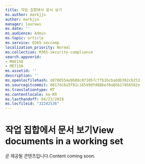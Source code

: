 ```yaml
---
title: 작업 집합에서 문서 보기
ms.author: markjjo
author: markjjo
manager: laurawi
ms.date: ''
ms.audience: Admin
ms.topic: article
ms.service: O365-seccomp
localization_priority: Normal
ms.collection: M365-security-compliance
search.appverid:
- MOE150
- MET150
ms.assetid: ''
description: ''
ms.openlocfilehash: dd708554e9b89c8f1057cffb1bcbaddb302cb253
ms.sourcegitcommit: 0017dc6a5f81c165d9dfd88be39a6bb17856582e
ms.translationtype: MT
ms.contentlocale: ko-KR
ms.lasthandoff: 04/23/2019
ms.locfileid: "32242536"
---
```

# <a name="view-documents-in-a-working-set"></a><span data-ttu-id="7a7b6-102">작업 집합에서 문서 보기</span><span class="sxs-lookup"><span data-stu-id="7a7b6-102">View documents in a working set</span></span>

<span data-ttu-id="7a7b6-103">곧 제공될 콘텐츠입니다.</span><span class="sxs-lookup"><span data-stu-id="7a7b6-103">Content coming soon.</span></span>